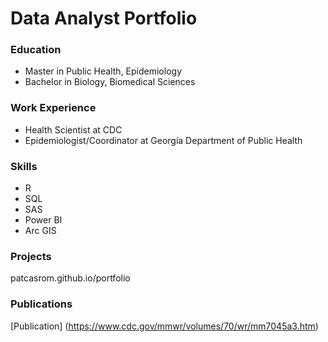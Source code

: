 # Data Analyst Portfolio

### Education
- Master in Public Health, Epidemiology
- Bachelor in Biology, Biomedical Sciences

### Work Experience
- Health Scientist at CDC
- Epidemiologist/Coordinator at Georgia Department of Public Health
 
### Skills
 - R
 - SQL
 - SAS
 - Power BI
 - Arc GIS
   
### Projects
patcasrom.github.io/portfolio

### Publications
[Publication] (https://www.cdc.gov/mmwr/volumes/70/wr/mm7045a3.htm)
